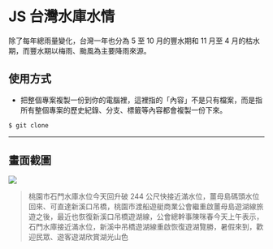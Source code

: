 # JS 台灣水庫水情

除了每年總雨量變化，台灣一年也分為 5 至 10 月的豐水期和 11 月至 4 月的枯水期，而豐水期以梅雨、颱風為主要降雨來源。

## 使用方式
- 把整個專案複製一份到你的電腦裡，這裡指的「內容」不是只有檔案，而是指所有整個專案的歷史紀錄、分支、標籤等內容都會複製一份下來。
```sh
$ git clone
```

----

## 畫面截圖
![](https://i.imgur.com/Ga4otZ4.png)
> 桃園市石門水庫水位今天回升破 244 公尺快接近滿水位，薑母島碼頭水位回來、可直達新溪口吊橋，桃園市渡船遊艇商業公會繼重啟薑母島遊湖線旅遊之後，最近也恢復新溪口吊橋遊湖線，公會總幹事陳咪春今天上午表示，石門水庫接近滿水位，新溪中吊橋遊湖線重啟恢復遊湖覽勝，暑假來到，歡迎民眾、遊客遊湖欣賞湖光山色